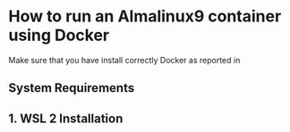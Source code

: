 # How to run an Almalinux9 container using Docker
Make sure that you have install correctly Docker as reported in 

## System Requirements


## 1. WSL 2 Installation  
